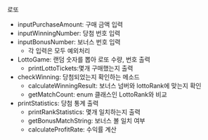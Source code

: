 로또
- inputPurchaseAmount: 구매 금액 입력
- inputWinningNumber: 당첨 번호 입력
- inputBonusNumber: 보너스 번호 입력
  - 각 입력은 모두 예외처리
- LottoGame: 랜덤 숫자를 뽑아 로또 수량, 번호 출력
  - printLottoTickets:몇개 구매했는지 출력
- checkWinning: 당첨되었는지 확인하는 메소드
  - calculateWinningResult: 보너스 넘버와 lottoRank에 맞는지 확인
  - getMatchCount: enum 클래스인 LottoRank와 비교
- printStatistics: 당첨 통계 출력
  - printRankStatistics: 몇개 일치하는지 출력
  - getBonusMatchString: 보너스 볼 일치 여부
  - calculateProfitRate: 수익률 계산